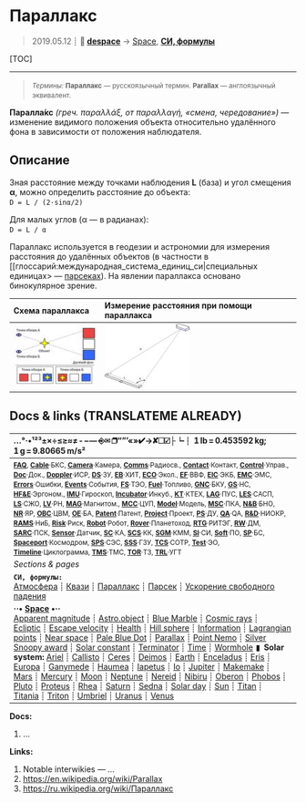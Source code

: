 # Параллакс
> 2019.05.12 ┊ **🚀 [despace](index.md)** → [Space](index.md), **[СИ, формулы](si.md)**

[TOC]

---

> <small>*Термины:* **Параллакс** — русскоязычный термин. **Parallax** — англоязычный эквивалент.</small>

**Паралла́кс** *(греч. παραλλάξ, от παραλλαγή, «смена, чередование»)* — изменение видимого положения объекта относительно удалённого фона в зависимости от положения наблюдателя.



## Описание

Зная расстояние между точками наблюдения **L** (база) и угол смещения **α**, можно определить расстояние до объекта:  
`D = L / (2·sinα/2)`

Для малых углов (α — в радианах):  
`D = L / α`

Параллакс используется в геодезии и астрономии для измерения расстояния до удалённых объектов (в частности в [[глоссарий:международная_система_единиц_си|специальных единицах> — [парсеках](parsec.md)). На явлении параллакса основано бинокулярное зрение.

|  Схема параллакса  |  Измерение расстояния при помощи параллакса  |
|:--|:--|
| [![](f/si/parallax_example_ru_thumb.jpg)](f/si/parallax_example_ru.png)  | [![](f/si/parallax_telemetre_parallaxe_principe_thumb.jpg)](f/si/parallax_telemetre_parallaxe_principe.png)  |


<p style="page-break-after:always"> </p>

## Docs & links (TRANSLATEME ALREADY)
|…°·•¹²³±×÷≤≥≈≠ ‑ −— ⎆✉ ❐“”’«»✔→✘☐☑├┕┆ 1 lb = 0.453592 kg; 1 g = 9.80665 m/s²|
|:--|
|<small>**[FAQ](faq.md)**, **[Cable](cable.md)**·БКС, **[Camera](camera.md)**·Камера, **[Comms](comms.md)**·Радиосв., **[Contact](contact.md)**·Контакт, **[Control](control.md)**·Управ., **[Doc](doc.md)**·Док., **[Doppler](doppler.md)**·ИСР, **[DS](ds.md)**·ЗУ, **[EB](eb.md)**·ХИТ, **[ECO](ecology.md)**·Экол., **[EF](ef.md)**·ВВФ, **[ElC](elc.md)**·ЭКБ, **[EMC](emc.md)**·ЭМС, **[Errors](error.md)**·Ошибки, **[Events](event.md)**·События, **[FS](fs.md)**·ТЭО, **[Fuel](fuel.md)**·Топливо, **[GNC](gnc.md)**·БКУ, **[GS](scs.md)**·НС, **[HF&E](hfe.md)**·Эргоном., **[IMU](imu.md)**·Гироскоп, **[Incubator](incubator.md)**·Инкуб., **[KT](kt.md)**·КТЕХ, **[LAG](lag.md)**·ПУC, **[LES](les.md)**·САСП, **[LS](ls.md)**·СЖО, **[LV](lv.md)**·РН, **[MAG](mag.md)**·Магнитом., **[MCC](mcc.md)**·ЦУП, **[Model](model.md)**·Модель, **[MSC](sc.md)**·ПКА, **[N&B](nnb.md)**·БНО, **[NR](nr.md)**·ЯР, **[OBC](obc.md)**·ЦВМ, **[OE](oe.md)**·БА, **[Patent](патент.md)**·Патент, **[Project](project.md)**·Проект, **[PS](ps.md)**·ДУ, **[QA](quality.md)**·QA, **[R&D](rnd.md)**·НИОКР, **[RAMS](rams.md)**·НиБ, **[Risk](risk.md)**·Риск, **[Robot](robotics.md)**·Робот, **[Rover](rover.md)**·Планетоход, **[RTG](rtg.md)**·РИТЭГ, **[RW](rw.md)**·ДМ, **[SARC](sarc.md)**·ПСК, **[Sensor](sensor.md)**·Датчик, **[SC](sc.md)**·КА, **[SCS](scs.md)**·КК, **[SGM](sgm.md)**·КММ, **[SI](si.md)**·СИ, **[Soft](soft.md)**·ПО, **[SP](sp.md)**·БС, **[Spaceport](spaceport.md)**·Космодром, **[SPS](sps.md)**·СЭС, **[SSS](sss.md)**·ГЗУ, **[TCS](tcs.md)**·СОТР, **[Test](test.md)**·ЭО, **[Timeline](timeline.md)**·Циклограмма, **[TMS](tms.md)**·ТМС, **[TOR](tor.md)**·ТЗ, **[TRL](trl.md)**·УГТ</small>|
|*Sections & pages*|
|**`СИ, формулы:`**<br> [Атмосфера](atmosphere.md) ┊ [Квази](quasi.md) ┊ [Параллакс](parallax.md) ┊ [Парсек](parsec.md) ┊ [Ускорение свободного падения](g.md) |
|**··• [Space](index.md) •··**<br> [Apparent magnitude](app_mag.md) ┊ [Astro.object](aob.md) ┊ [Blue Marble](blue_marble.md) ┊ [Cosmic rays](cr.md) ┊ [Ecliptic](ecliptic.md) ┊ [Escape velocity](esc_vel.md) ┊ [Health](health.md) ┊ [Hill sphere](hill_sphere.md) ┊ [Information](info.md) ┊ [Lagrangian points](l_points.md) ┊ [Near space](near_sys.md) ┊ [Pale Blue Dot](pale_blue_dot.md) ┊ [Parallax](parallax.md) ┊ [Point Nemo](point_nemo.md) ┊ [Silver Snoopy award](silver_snoopy_award.md) ┊ [Solar constant](solar_const.md) ┊ [Terminator](terminator.md) ┊ [Time](time.md) ┊ [Wormhole](wormhole.md)  ▮  **Solar system:** [Ariel](ariel.md) ┊ [Callisto](callisto.md) ┊ [Ceres](ceres.md) ┊ [Deimos](deimos.md) ┊ [Earth](earth.md) ┊ [Enceladus](enceladus.md) ┊ [Eris](eris.md) ┊ [Europa](europa.md) ┊ [Ganymede](ganymede.md) ┊ [Haumea](haumea.md) ┊ [Iapetus](iapetus.md) ┊ [Io](io.md) ┊ [Jupiter](jupiter.md) ┊ [Makemake](makemake.md) ┊ [Mars](mars.md) ┊ [Mercury](mercury.md) ┊ [Moon](moon.md) ┊ [Neptune](neptune.md) ┊ [Nereid](nereid.md) ┊ [Nibiru](nibiru.md) ┊ [Oberon](oberon.md) ┊ [Phobos](phobos.md) ┊ [Pluto](pluto.md) ┊ [Proteus](proteus.md) ┊ [Rhea](rhea.md) ┊ [Saturn](saturn.md) ┊ [Sedna](sedna.md) ┊ [Solar day](solar_day.md) ┊ [Sun](sun.md) ┊ [Titan](titan.md) ┊ [Titania](titania.md) ┊ [Triton](triton.md) ┊ [Umbriel](umbriel.md) ┊ [Uranus](uranus.md) ┊ [Venus](venus.md)|

**Docs:**

   1. …

**Links:**

   1. Notable interwikies — …
   1. <https://en.wikipedia.org/wiki/Parallax>
   1. <https://ru.wikipedia.org/wiki/Параллакс>

